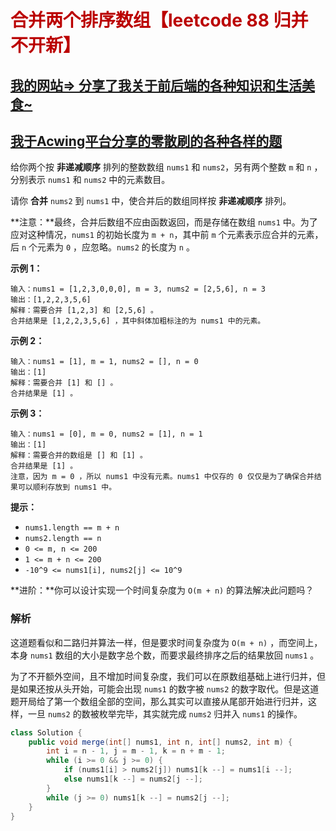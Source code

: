 # <font color='bb000'>合并两个排序数组【leetcode 88 归并不开新】</font>

## [我的网站=> 分享了我关于前后端的各种知识和生活美食~](https://www.fanxy.icu)

## [我于Acwing平台分享的零散刷的各种各样的题](https://www.acwing.com/blog/content/33005/) 

给你两个按 **非递减顺序** 排列的整数数组 `nums1` 和 `nums2`，另有两个整数 `m` 和 `n` ，分别表示 `nums1` 和 `nums2` 中的元素数目。

请你 **合并** `nums2` 到 `nums1` 中，使合并后的数组同样按 **非递减顺序** 排列。

**注意：**最终，合并后数组不应由函数返回，而是存储在数组 `nums1` 中。为了应对这种情况，`nums1` 的初始长度为 `m + n`，其中前 `m` 个元素表示应合并的元素，后 `n` 个元素为 `0` ，应忽略。`nums2` 的长度为 `n` 。

 

**示例 1：**

```
输入：nums1 = [1,2,3,0,0,0], m = 3, nums2 = [2,5,6], n = 3
输出：[1,2,2,3,5,6]
解释：需要合并 [1,2,3] 和 [2,5,6] 。
合并结果是 [1,2,2,3,5,6] ，其中斜体加粗标注的为 nums1 中的元素。
```

**示例 2：**

```
输入：nums1 = [1], m = 1, nums2 = [], n = 0
输出：[1]
解释：需要合并 [1] 和 [] 。
合并结果是 [1] 。
```

**示例 3：**

```
输入：nums1 = [0], m = 0, nums2 = [1], n = 1
输出：[1]
解释：需要合并的数组是 [] 和 [1] 。
合并结果是 [1] 。
注意，因为 m = 0 ，所以 nums1 中没有元素。nums1 中仅存的 0 仅仅是为了确保合并结果可以顺利存放到 nums1 中。
```

 

**提示：**

- `nums1.length == m + n`
- `nums2.length == n`
- `0 <= m, n <= 200`
- `1 <= m + n <= 200`
- `-10^9 <= nums1[i], nums2[j] <= 10^9`

 

**进阶：**你可以设计实现一个时间复杂度为 `O(m + n)` 的算法解决此问题吗？





### 解析

这道题看似和二路归并算法一样，但是要求时间复杂度为 `O(m + n)` ，而空间上，本身 `nums1` 数组的大小是数字总个数，而要求最终排序之后的结果放回 `nums1` 。

为了不开额外空间，且不增加时间复杂度，我们可以在原数组基础上进行归并，但是如果还按从头开始，可能会出现 `nums1` 的数字被 `nums2` 的数字取代。但是这道题开局给了第一个数组全部的空间，那么其实可以直接从尾部开始进行归并，这样，一旦 `nums2` 的数被枚举完毕，其实就完成 `nums2` 归并入 `nums1` 的操作。



```java
class Solution {
    public void merge(int[] nums1, int n, int[] nums2, int m) {
        int i = n - 1, j = m - 1, k = n + m - 1;
        while (i >= 0 && j >= 0) {
            if (nums1[i] > nums2[j]) nums1[k --] = nums1[i --];
            else nums1[k --] = nums2[j --];
        }
        while (j >= 0) nums1[k --] = nums2[j --];
    }
}
```

